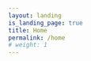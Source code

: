 ```yaml
---
layout: landing
is_landing_page: true
title: Home
permalink: /home
# weight: 1
---
```



<!-- <div id="particles-js"></div> 
<script src="../assets/js/particles.js"></script>
<script src="../assets/js/app.js"></script>
 -->
